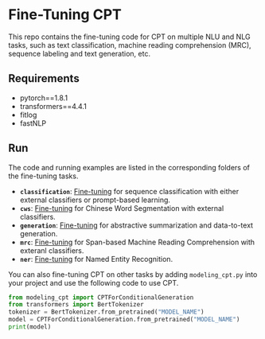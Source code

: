 # Fine-Tuning CPT

This repo contains the fine-tuning code for CPT on multiple NLU and NLG tasks, such as text classification, machine reading comprehension (MRC), sequence labeling and text generation, etc.

## Requirements
- pytorch==1.8.1
- transformers==4.4.1
- fitlog
- fastNLP

## Run
The code and running examples are listed in the corresponding folders of the fine-tuning tasks.

- **`classification`**: [Fine-tuning](classification/README.md) for sequence classification with either external classifiers or prompt-based learning.
- **`cws`**: [Fine-tuning](cws/README.md) for Chinese Word Segmentation with external classifiers.
- **`generation`**: [Fine-tuning](generation/README.md) for abstractive summarization and data-to-text generation.
- **`mrc`**: [Fine-tuning](mrc/README.md) for Span-based Machine Reading Comprehension with exteranl classifiers.
- **`ner`**: [Fine-tuning](ner/README.md) for Named Entity Recognition.

You can also fine-tuning CPT on other tasks by adding `modeling_cpt.py` into your project and use the following code to use CPT.

```python
from modeling_cpt import CPTForConditionalGeneration
from transformers import BertTokenizer
tokenizer = BertTokenizer.from_pretrained("MODEL_NAME")
model = CPTForConditionalGeneration.from_pretrained("MODEL_NAME")
print(model)
```
